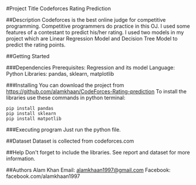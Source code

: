#Project Title
Codeforces Rating Prediction

##Description
Codeforces is the best online judge for competitive programming. Competitive programmers
do practice in this OJ. I used some features of a contestant to
predict his/her rating. I used two models in my project which are Linear Regression Model and Decision Tree Model to predict the rating points.


##Getting Started


###Dependencies
Prerequisites: Regression and its model
Language: Python
Libraries: pandas, sklearn, matplotlib


###Installing
You can download the project from https://github.com/alamkhaan/CodeForces-Rating-prediction
To install the libraries use these commands in python terminal:
```
pip install pandas
pip install sklearn
pip install matpotlib
```


###Executing program
Just run the python file.


##Dataset
Dataset is collected from codeforces.com


##Help
Don't forget to include the libraries.
See report and dataset for more information.


##Authors
Alam Khan
Email: alamkhaan1997@gmail.com
Facebook: facebook.com/alamkhaan1997